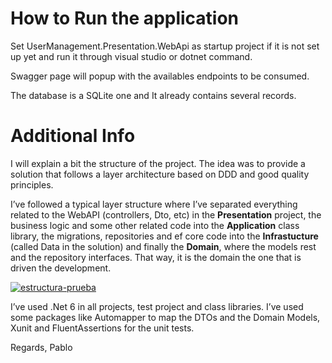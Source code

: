 # How to Run the application

Set UserManagement.Presentation.WebApi as startup project if it is not set up yet and run it through visual studio or dotnet command.

Swagger page will popup with the availables endpoints to be consumed.

The database is a SQLite one and It already contains several records.

# **Additional Info**

I will explain a bit the structure of the project. The idea was to provide a solution that follows a
layer architecture based on DDD and good quality principles.

I’ve followed a typical layer structure where I’ve separated everything related to the WebAPI
(controllers, Dto, etc) in the **Presentation** project, the business logic and some other related code
into the **Application** class library, the migrations, repositories and ef core code into the
**Infrastucture** (called Data in the solution) and finally the **Domain**, where the models rest and the
repository interfaces. That way, it is the domain the one that is driven the development.

<a href="https://imgbb.com/"><img src="https://i.ibb.co/TPG5WDc/estructura-prueba.png" alt="estructura-prueba" border="0" /></a>

I’ve used .Net 6 in all projects, test project and class libraries. I’ve used some packages like Automapper to map the DTOs and the Domain Models, Xunit and FluentAssertions for the unit
tests.

Regards,
Pablo
